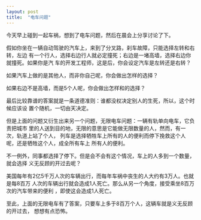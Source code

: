 ```yaml
---
layout: post
title:  "电车问题"
---
```


今天早上碰到一起车祸，想到了电车问题，然后在晨会上分享讨论了下。

假如你坐在一辆自动驾驶的汽车上，来到了分叉路，刹车故障，只能选择左转和右转，左边
有一个行人，选择右边行人就必定撞死；右边是一堵高墙，选择右边你就撞死。如果你是汽
车的开发工程师，这是后，你会设定汽车是左转还是右转？

如果汽车上做的是其他人，而非你自己呢，你会做出怎样的选择？

如果右边不是高墙，而是5个人呢，你会做出怎样和的选择？

最后比较靠谱的答案就是一条道德准则：谁都没权决定别人的生死，所以，这个时候应该设
置个随机，一切由天决定。

但是上面的问题又衍生出来另一个问题，无限电车问题：一辆有轨单向电车，它负责把城市
里的人送到目的地，无限的意思是它能做无限数量的人，然而，有一次，轨道上站了个人，
列车是选择牺牲车上所有的人的便利而停下挽救这个人呢，还是牺牲这个人，成全所有车上
所有人的便利。

不一例外，同事都选择了停下。但是会不会有这个情况，车上的人多到一个数量，就会选择
义无反顾的开过去呢？

美国每年有2亿5千万人次的车辆出行，而每年车祸中丧生的人大约有3万人。也就是每8百万
人次的车辆出行就会造成1人死亡。那么从另一个角度，接受乘坐8百万次的汽车带来的便利
，即使这会造成1人死亡。

至此，上面的无限电车有了答案，只要车上多于8百万个人，这辆车就是义无反顾的开过去，
想想有点恐怖。
